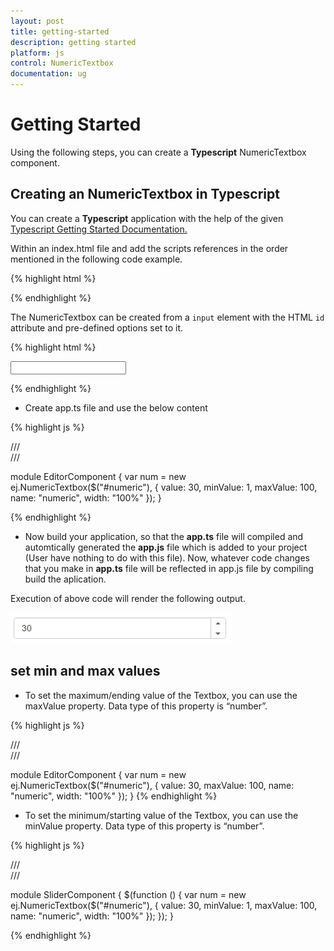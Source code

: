 ```yaml
---
layout: post
title: getting-started
description: getting started
platform: js
control: NumericTextbox
documentation: ug
---
```


# Getting Started



Using the following steps, you can create a **Typescript** NumericTextbox component.

## Creating an NumericTextbox in Typescript



You can create a **Typescript** application with the help of the given [Typescript Getting Started Documentation. ](https://help.syncfusion.com/js/typescript)

 Within an index.html file and add the scripts references in the order mentioned in the following code example.

{% highlight html %}

<!DOCTYPE html>
<html>
<head>
<title>Typescript Application</title>
<link href="http://cdn.syncfusion.com/**{{**site.releaseversion**}}**/js/web/flat-azure/ej.web.all.min.css" rel="stylesheet" />
<script src="https://code.jquery.com/jquery-3.0.0.min.js"></script>
<script src="http://cdn.syncfusion.com/**{{**site.releaseversion**}}**/js/web/ej.web.all.min.js" type="text/javascript"></script>

</head>
<body>
<!--Add Textbox sample  here-->
</body>
</html>


{% endhighlight %}



The NumericTextbox can be created from a `input` element with the HTML `id` attribute and pre-defined options set to it.



{% highlight html %}

<input id="numeric" type="text" />
<script src="app.js"></script>

{% endhighlight %}



* Create app.ts file and use the below content



{% highlight js %}

/// <reference path="jquery.d.ts" />  
/// <reference path="ej.web.all.d.ts" />

module EditorComponent {
   var num = new ej.NumericTextbox($("#numeric"), {
            value: 30,
            minValue: 1,
            maxValue: 100,
            name: "numeric",
            width: "100%"
        });
}

{% endhighlight %}



* Now build your application, so that the **app.ts** file will compiled and automtically generated the **app.js** file which is added to your project (User have nothing to do with this file). Now, whatever code changes that you make in **app.ts** file will be reflected in app.js file by compiling     build the aplication.



Execution of above code will render the following output.

![](getting-started_images/getting-started_img1.png)


## set min and max values

* To set the maximum/ending value of the Textbox, you can use the maxValue property. Data type of this property is “number”.


{% highlight js %}

/// <reference path="jquery.d.ts" />  
/// <reference path="ej.web.all.d.ts" />

module EditorComponent {
   var num = new ej.NumericTextbox($("#numeric"), {
            value: 30,
            maxValue: 100,
            name: "numeric",
            width: "100%"
        });
}
{% endhighlight %}


* To set the minimum/starting value of the Textbox, you can use the minValue property. Data type of this property is “number”.


{% highlight js %}

/// <reference path="jquery.d.ts" />  
/// <reference path="ej.web.all.d.ts" />

module SliderComponent {
 $(function () {
        var num = new ej.NumericTextbox($("#numeric"), {
            value: 30,
            minValue: 1,
            maxValue: 100,
            name: "numeric",
            width: "100%"
        });
});
}

{% endhighlight %}
